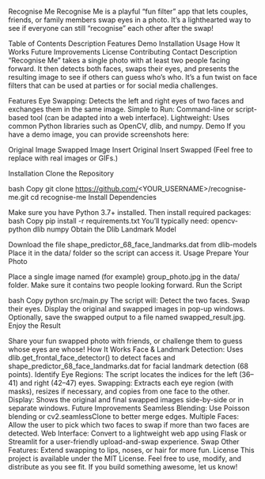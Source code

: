 Recognise Me
Recognise Me is a playful “fun filter” app that lets couples, friends, or family members swap eyes in a photo. It’s a lighthearted way to see if everyone can still “recognise” each other after the swap!

Table of Contents
Description
Features
Demo
Installation
Usage
How It Works
Future Improvements
License
Contributing
Contact
Description
“Recognise Me” takes a single photo with at least two people facing forward. It then detects both faces, swaps their eyes, and presents the resulting image to see if others can guess who’s who. It’s a fun twist on face filters that can be used at parties or for social media challenges.

Features
Eye Swapping: Detects the left and right eyes of two faces and exchanges them in the same image.
Simple to Run: Command-line or script-based tool (can be adapted into a web interface).
Lightweight: Uses common Python libraries such as OpenCV, dlib, and numpy.
Demo
If you have a demo image, you can provide screenshots here:

Original Image	Swapped Image
Insert Original	Insert Swapped
(Feel free to replace with real images or GIFs.)

Installation
Clone the Repository

bash
Copy
git clone https://github.com/<YOUR_USERNAME>/recognise-me.git
cd recognise-me
Install Dependencies

Make sure you have Python 3.7+ installed.
Then install required packages:
bash
Copy
pip install -r requirements.txt
You’ll typically need:
opencv-python
dlib
numpy
Obtain the Dlib Landmark Model

Download the file shape_predictor_68_face_landmarks.dat from dlib-models
Place it in the data/ folder so the script can access it.
Usage
Prepare Your Photo

Place a single image named (for example) group_photo.jpg in the data/ folder. Make sure it contains two people looking forward.
Run the Script

bash
Copy
python src/main.py
The script will:
Detect the two faces.
Swap their eyes.
Display the original and swapped images in pop-up windows.
Optionally, save the swapped output to a file named swapped_result.jpg.
Enjoy the Result

Share your fun swapped photo with friends, or challenge them to guess whose eyes are whose!
How It Works
Face & Landmark Detection: Uses dlib.get_frontal_face_detector() to detect faces and shape_predictor_68_face_landmarks.dat for facial landmark detection (68 points).
Identify Eye Regions: The script locates the indices for the left (36–41) and right (42–47) eyes.
Swapping: Extracts each eye region (with masks), resizes if necessary, and copies from one face to the other.
Display: Shows the original and final swapped images side-by-side or in separate windows.
Future Improvements
Seamless Blending: Use Poisson blending or cv2.seamlessClone to better merge edges.
Multiple Faces: Allow the user to pick which two faces to swap if more than two faces are detected.
Web Interface: Convert to a lightweight web app using Flask or Streamlit for a user-friendly upload-and-swap experience.
Swap Other Features: Extend swapping to lips, noses, or hair for more fun.
License
This project is available under the MIT License. Feel free to use, modify, and distribute as you see fit. If you build something awesome, let us know!
